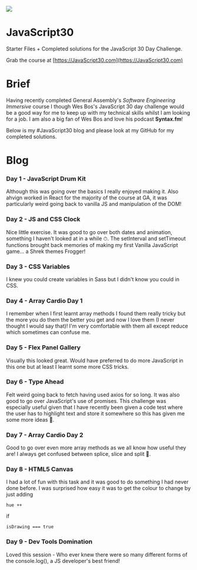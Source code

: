 ﻿![](https://javascript30.com/images/JS3-social-share.png)

# JavaScript30

Starter Files + Completed solutions for the JavaScript 30 Day Challenge.

Grab the course at [https://JavaScript30.com](https://JavaScript30.com)

# Brief

Having recently completed General Assembly's *Software Engineering Immersive* course I though Wes Bos's JavaScript 30 day challenge would be a good way for me to keep up with my technical skills whilst I am looking for a job. I am also a big fan of Wes Bos and love his podcast **Syntax.fm**!


Below is my #JavaScript30 blog and please look at my GitHub for my completed solutions.

# Blog 

### Day 1 - JavaScript Drum Kit
Although this was going over the basics I really enjoyed making it. Also ahvign worked in React for the majority of the course at GA, it was particularly weird going back to vanilla JS and manipulation of the DOM!

### Day 2 - JS and CSS Clock
Nice little exercise. It was good to go over both dates and animation, something I haven't looked at in a while ⏱. The setInterval and setTimeout functions brought back memories of making my first Vanilla JavaScript game... a Shrek themes Frogger!

### Day 3 - CSS Variables
I knew you could create variables in Sass but I didn't know you could in CSS.

### Day 4 - Array Cardio Day 1
I remember when I first learnt array methods I found them really tricky but the more you do them the better you get and now I love them (I never thought I would say that)! I'm very comfortable with them all except reduce which sometimes can confuse me.

### Day 5 - Flex Panel Gallery
Visually this looked great. Would have preferred to do more JavaScript in this one but at least I learnt some more CSS tricks. 

### Day 6 - Type Ahead
Felt weird going back to fetch having used axios for so long. It was also good to go over JavaScript's use of promises. This challenge was especially useful given that I have recently been given a code test where the user has to highlight text and store it somewhere so this has given me some more ideas 🤠.

### Day 7 - Array Cardio Day 2
Good to go over even more array methods as we all know how useful they are! I always get confused between splice, slice and split 🥴.

### Day 8 - HTML5 Canvas
I had a lot of fun with this task and it was good to do something I had never done before. I was surprised how easy it was to get the colour to change by just adding 
```
hue ++ 
```
if 
```
isDrawing === true
```

### Day 9 - Dev Tools Domination
Loved this session - Who ever knew there were so many different forms of the console.log(), a JS developer's best friend!


